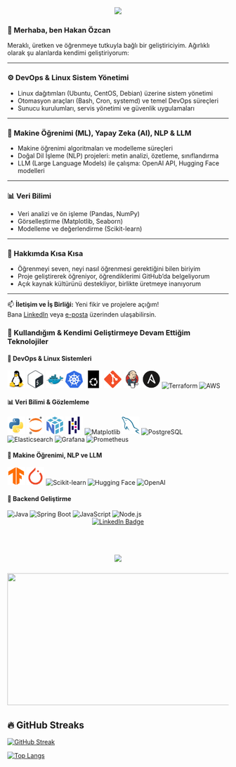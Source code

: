 <div id="header" align="center">
  <img src="https://media2.giphy.com/media/v1.Y2lkPTc5MGI3NjExN2JwNHhjdzZiMWtxdmliNXc3cWx4NWpoYjh5dm93d3VnbXBjMzB0dSZlcD12MV9pbnRlcm5hbF9naWZfYnlfaWQmY3Q9Zw/IXnygGeB6LPPi/giphy.gif" width="200"/>
</div>


### 👋 Merhaba, ben Hakan Özcan

Meraklı, üretken ve öğrenmeye tutkuyla bağlı bir geliştiriciyim. Ağırlıklı olarak şu alanlarda kendimi geliştiriyorum:

---

### ⚙️ DevOps & Linux Sistem Yönetimi

- Linux dağıtımları (Ubuntu, CentOS, Debian) üzerine sistem yönetimi
- Otomasyon araçları (Bash, Cron, systemd) ve temel DevOps süreçleri
- Sunucu kurulumları, servis yönetimi ve güvenlik uygulamaları

---

### 🤖 Makine Öğrenimi (ML), Yapay Zeka (AI), NLP & LLM

- Makine öğrenimi algoritmaları ve modelleme süreçleri
- Doğal Dil İşleme (NLP) projeleri: metin analizi, özetleme, sınıflandırma
- LLM (Large Language Models) ile çalışma: OpenAI API, Hugging Face modelleri

---

### 📊 Veri Bilimi

- Veri analizi ve ön işleme (Pandas, NumPy)
- Görselleştirme (Matplotlib, Seaborn)
- Modelleme ve değerlendirme (Scikit-learn)

---

### 🎯 Hakkımda Kısa Kısa

- Öğrenmeyi seven, neyi nasıl öğrenmesi gerektiğini bilen biriyim  
- Proje geliştirerek öğreniyor, öğrendiklerimi GitHub’da belgeliyorum  
- Açık kaynak kültürünü destekliyor, birlikte üretmeye inanıyorum

---

📫 **İletişim ve İş Birliği:** Yeni fikir ve projelere açığım!  
Bana [LinkedIn](https://www.linkedin.com/in/ozcanhakan/) veya [e-posta](mailto:ozcanhakn@gmail.com) üzerinden ulaşabilirsin.


<h3>🚀 Kullandığım & Kendimi Geliştirmeye Devam Ettiğim Teknolojiler</h3>

<h4>🔧 DevOps & Linux Sistemleri</h4>
<div align="left">
  <img src="https://github.com/devicons/devicon/blob/master/icons/linux/linux-original.svg" title="Linux" alt="Linux" width="40" height="40"/>
  <img src="https://github.com/devicons/devicon/blob/master/icons/bash/bash-original.svg" title="Bash" alt="Bash" width="40" height="40"/>
  <img src="https://github.com/devicons/devicon/blob/master/icons/docker/docker-original.svg" title="Docker" alt="Docker" width="40" height="40"/>
  <img src="https://github.com/devicons/devicon/blob/master/icons/kubernetes/kubernetes-plain.svg" title="Kubernetes" alt="Kubernetes" width="40" height="40"/>
  <img src="https://github.com/devicons/devicon/blob/master/icons/ubuntu/ubuntu-plain.svg" title="Ubuntu" alt="Ubuntu" width="40" height="40"/>
  <img src="https://github.com/devicons/devicon/blob/master/icons/git/git-original.svg" title="Git" alt="Git" width="40" height="40"/>
  <img src="https://raw.githubusercontent.com/devicons/devicon/master/icons/jenkins/jenkins-original.svg" title="Jenkins" alt="Jenkins" width="40" height="40"/>
  <img src="https://raw.githubusercontent.com/devicons/devicon/master/icons/ansible/ansible-original.svg" title="Ansible" alt="Ansible" width="40" height="40"/>
  <img src="https://cdn.jsdelivr.net/gh/devicons/devicon/icons/terraform/terraform-original.svg" title="Terraform" alt="Terraform" width="40" height="40"/>
<img src="https://cdn.jsdelivr.net/gh/devicons/devicon/icons/amazonwebservices/amazonwebservices-line-wordmark.svg" title="AWS" alt="AWS" width="40" height="40"/>
</div>

<h4>📊 Veri Bilimi & Gözlemleme</h4>
<div align="left">
  <img src="https://github.com/devicons/devicon/blob/master/icons/python/python-original.svg" title="Python" alt="Python" width="40" height="40"/>
  <img src="https://github.com/devicons/devicon/blob/master/icons/jupyter/jupyter-original.svg" title="Jupyter" alt="Jupyter" width="40" height="40"/>
  <img src="https://github.com/devicons/devicon/blob/master/icons/numpy/numpy-original.svg" title="NumPy" alt="NumPy" width="40" height="40"/>
  <img src="https://github.com/devicons/devicon/blob/master/icons/pandas/pandas-original.svg" title="Pandas" alt="Pandas" width="40" height="40"/>
  <img src="https://cdn.jsdelivr.net/gh/devicons/devicon/icons/matplotlib/matplotlib-original.svg" title="Matplotlib" alt="Matplotlib" width="40" height="40"/>
  <img src="https://raw.githubusercontent.com/devicons/devicon/master/icons/mysql/mysql-original.svg" title="MySQL" alt="MySQL" width="40" height="40"/>
  <img src="https://cdn.jsdelivr.net/gh/devicons/devicon/icons/postgresql/postgresql-original.svg" title="PostgreSQL" alt="PostgreSQL" width="40" height="40"/>
  <img src="https://cdn.jsdelivr.net/gh/devicons/devicon/icons/elasticsearch/elasticsearch-original.svg" title="ELK Stack" alt="Elasticsearch" width="40" height="40"/>
  <img src="https://cdn.jsdelivr.net/gh/devicons/devicon/icons/grafana/grafana-original.svg" title="Grafana" alt="Grafana" width="40" height="40"/>
  <img src="https://cdn.jsdelivr.net/gh/devicons/devicon/icons/prometheus/prometheus-original.svg" title="Prometheus" alt="Prometheus" width="40" height="40"/>
</div>

<h4>🧠 Makine Öğrenimi, NLP ve LLM</h4>
<div align="left">
  <img src="https://github.com/devicons/devicon/blob/master/icons/tensorflow/tensorflow-original.svg" title="TensorFlow" alt="TensorFlow" width="40" height="40"/>
  <img src="https://github.com/devicons/devicon/blob/master/icons/pytorch/pytorch-original.svg" title="PyTorch" alt="PyTorch" width="40" height="40"/>
  <img src="https://scikit-learn.org/stable/_static/scikit-learn-logo-small.png" title="Scikit-learn" alt="Scikit-learn" width="40" height="40"/>
  <img src="https://avatars.githubusercontent.com/u/25720743?s=200&v=4" title="Hugging Face" alt="Hugging Face" width="40" height="40"/>
  <img src="https://upload.wikimedia.org/wikipedia/commons/4/4b/OpenAI_Logo.svg" title="OpenAI" alt="OpenAI" width="40" height="40"/>
</div>

<h4>🌱 Backend Geliştirme</h4>
<div align="left">
  <img src="https://cdn.jsdelivr.net/gh/devicons/devicon/icons/java/java-original.svg" title="Java" alt="Java" width="40" height="40"/>
  <img src="https://cdn.jsdelivr.net/gh/devicons/devicon/icons/spring/spring-original.svg" title="Spring Boot" alt="Spring Boot" width="40" height="40"/>
  <img src="https://cdn.jsdelivr.net/gh/devicons/devicon/icons/javascript/javascript-original.svg" title="JavaScript" alt="JavaScript" width="40" height="40"/>
  <img src="https://cdn.jsdelivr.net/gh/devicons/devicon/icons/nodejs/nodejs-original.svg" title="Node.js" alt="Node.js" width="40" height="40"/>
</div>



<div id="badges" align="center">
  <a href="https://www.linkedin.com/in/ozcanhakan/">
    <img src="https://img.shields.io/badge/LinkedIn-blue?style=for-the-badge&logo=linkedin&logoColor=white" alt="LinkedIn Badge"/>
  </a>
</div>


<div align="center">
  <img src="https://komarev.com/ghpvc/?username=ozcanhakn&style=flat-square&color=blue" alt=""/>
</div>

<h1 align="center">
  <img src="https://media.giphy.com/media/hvRJCLFzcasrR4ia7z/giphy.gif" width="30px"/>
</h1>

<div align="center">
  <img src="https://media4.giphy.com/media/v1.Y2lkPTc5MGI3NjExM2x4bG1obXYzMWd5MXVsbmk4aG12MGt3cHNqdXYzemQ5NmY2NjRndCZlcD12MV9pbnRlcm5hbF9naWZfYnlfaWQmY3Q9Zw/3jpFpZ9DwGK7V34P4x/giphy.gif" width="600" height="300"/>
</div>


## 🔥 GitHub Streaks

[![GitHub Streak](https://github-readme-streak-stats.herokuapp.com?user=ozcanhakn&theme=dark&background=000000)](https://git.io/streak-stats)

[![Top Langs](https://github-readme-stats.vercel.app/api/top-langs/?username=ozcanhakn&layout=compact&theme=vision-friendly-dark)](https://github.com/anuraghazra/github-readme-stats)


